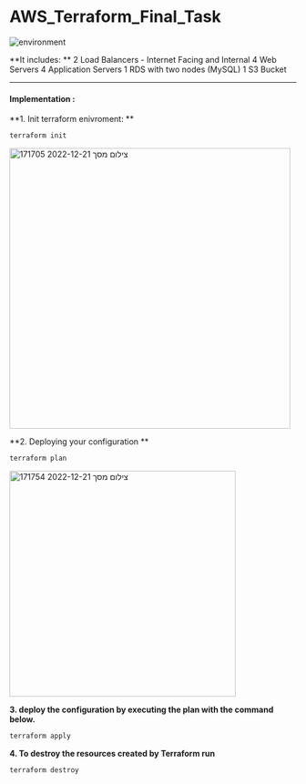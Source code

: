 ﻿# AWS_Terraform_Final_Task
 
 ![environment](https://user-images.githubusercontent.com/73169815/208947870-acef2865-9ef6-4efc-8491-6a0f04aa7826.png)

**It includes:
**
2 Load Balancers - Internet Facing and Internal 
4 Web Servers
4 Application Servers
1 RDS with two nodes (MySQL)
1 S3 Bucket

------------


#### Implementation :
**1. Init terraform enivroment:
**
 
```bash
terraform init
```
<img width="493" alt="צילום מסך 2022-12-21 171705" src="https://user-images.githubusercontent.com/73169815/208950016-58ae2f9b-dff6-40cd-90b6-1dfae5733de0.png">


**2. Deploying your configuration
**

```bash
terraform plan
```
<img width="397" alt="צילום מסך 2022-12-21 171754" src="https://user-images.githubusercontent.com/73169815/208950132-01f3219b-05b9-48ee-ad5f-c4b3aac6d5a3.png">


**3. deploy the configuration by executing the plan with the command below.**
```bash
terraform apply
```


**4. To destroy the resources created by Terraform run**
```bash
terraform destroy

```



